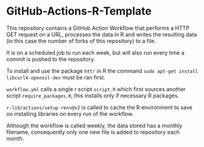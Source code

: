 # GitHub-Actions-R-Template

This repository contains a GitHub Action Workflow that performs a HTTP GET request on a URL, 
processes the data in R and writes the resulting data (in this case the number of forks of this repository) to a file.

It is on a scheduled job to run each week, but will also run every time a commit is pushed to the repository. 

To install and use the package `httr` in R the command `sudo apt-get install libcurl4-openssl-dev` must be ran first. 

`workflow.yml` calls a single r script `script.R` which first sources another script `require_packages.R`, this installs only if necessary R packages. 

`r-lib/actions/setup-renv@v2` is called to cache the R environment to save on installing libraries on every run of the workflow.


Although the workflow is called weekly, the data stored has a monthly filename, consequently only one new file is added to repository each month.
